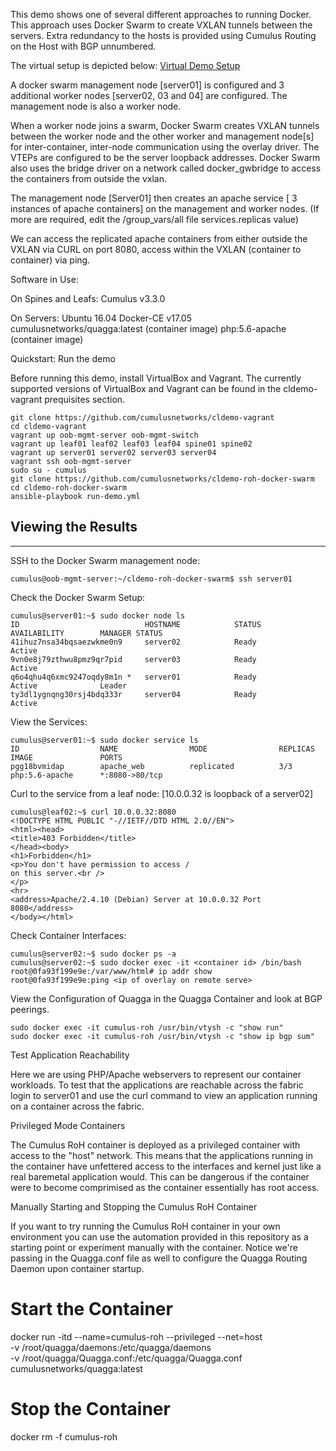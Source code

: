 This demo shows one of several different approaches to running Docker. This approach uses Docker Swarm to create VXLAN tunnels between the servers.   Extra redundancy to the hosts is provided using Cumulus Routing on the Host with BGP unnumbered.

The virtual setup is depicted below:
[Virtual Demo Setup 
](https://github.com/CumulusNetworks/cldemo-roh-docker-swarm/blob/master/docker_swarm_roh.png)

A docker swarm management node [server01] is configured and 3 additional worker nodes [server02, 03 and 04] are configured.   The management node is also a worker node. 

When a worker node joins a swarm, Docker Swarm creates VXLAN tunnels between the worker node and the other worker and management node[s] for inter-container, inter-node communication using the overlay driver.  The VTEPs are configured to be the server loopback addresses.  Docker Swarm also uses the bridge driver on a network called docker_gwbridge to access the containers from outside the vxlan.  

The management node [Server01] then creates an apache service [ 3 instances of apache containers] on the management and worker nodes. (If more are required, edit the /group_vars/all file services.replicas value)

We can access the replicated apache containers from either outside the VXLAN via CURL on port 8080, access within the VXLAN (container to container) via ping. 

Software in Use:

On Spines and Leafs:
Cumulus v3.3.0

On Servers:
Ubuntu 16.04
Docker-CE v17.05
cumulusnetworks/quagga:latest (container image)
php:5.6-apache (container image)

Quickstart: Run the demo

Before running this demo, install VirtualBox and Vagrant. The currently supported versions of VirtualBox and Vagrant can be found in the cldemo-vagrant prequisites section.

    git clone https://github.com/cumulusnetworks/cldemo-vagrant
    cd cldemo-vagrant
    vagrant up oob-mgmt-server oob-mgmt-switch
    vagrant up leaf01 leaf02 leaf03 leaf04 spine01 spine02
    vagrant up server01 server02 server03 server04
    vagrant ssh oob-mgmt-server
    sudo su - cumulus
    git clone https://github.com/cumulusnetworks/cldemo-roh-docker-swarm
    cd cldemo-roh-docker-swarm
    ansible-playbook run-demo.yml
    
    

Viewing the Results
-------
-------------------
SSH to the Docker Swarm management node:

    cumulus@oob-mgmt-server:~/cldemo-roh-docker-swarm$ ssh server01

Check the Docker Swarm Setup:

    cumulus@server01:~$ sudo docker node ls
    ID                            HOSTNAME            STATUS              AVAILABILITY        MANAGER STATUS
    41ihuz7nsa34bqsaezwkme0n9     server02            Ready               Active              
    9vn0e8j79zthwu8pmz9qr7pid     server03            Ready               Active              
    q6o4qhu4q6xmc9247oqdy8m1n *   server01            Ready               Active              Leader
    ty3dl1ygnqng30rsj4bdq333r     server04            Ready               Active    


View the Services:

    cumulus@server01:~$ sudo docker service ls
    ID                  NAME                MODE                REPLICAS            IMAGE               PORTS
    pgg18bvmidap        apache_web          replicated          3/3                 php:5.6-apache      *:8080->80/tcp


Curl to the service from a leaf node: [10.0.0.32 is loopback of a server02]

    cumulus@leaf02:~$ curl 10.0.0.32:8080
    <!DOCTYPE HTML PUBLIC "-//IETF//DTD HTML 2.0//EN">
    <html><head>
    <title>403 Forbidden</title>
    </head><body>
    <h1>Forbidden</h1>
    <p>You don't have permission to access /
    on this server.<br />
    </p>
    <hr>
    <address>Apache/2.4.10 (Debian) Server at 10.0.0.32 Port 8080</address>
    </body></html>

Check Container Interfaces:

    cumulus@server02:~$ sudo docker ps -a
    cumulus@server02:~$ sudo docker exec -it <container id> /bin/bash
    root@0fa93f199e9e:/var/www/html# ip addr show
    root@0fa93f199e9e:ping <ip of overlay on remote serve>
    

View the Configuration of Quagga in the Quagga Container and look at BGP peerings.

    sudo docker exec -it cumulus-roh /usr/bin/vtysh -c "show run"
    sudo docker exec -it cumulus-roh /usr/bin/vtysh -c "show ip bgp sum"
    


Test Application Reachability

Here we are using PHP/Apache webservers to represent our container workloads. To test that the applications are reachable across the fabric login to server01 and use the curl command to view an application running on a container across the fabric.


Privileged Mode Containers

The Cumulus RoH container is deployed as a privileged container with access to the "host" network. This means that the applications running in the container have unfettered access to the interfaces and kernel just like a real baremetal application would. This can be dangerous if the container were to become comprimised as the container essentially has root access.

Manually Starting and Stopping the Cumulus RoH Container

If you want to try running the Cumulus RoH container in your own environment you can use the automation provided in this repository as a starting point or experiment manually with the container. Notice we're passing in the Quagga.conf file as well to configure the Quagga Routing Daemon upon container startup.

# Start the Container
docker run -itd --name=cumulus-roh --privileged --net=host \
    -v /root/quagga/daemons:/etc/quagga/daemons \
    -v /root/quagga/Quagga.conf:/etc/quagga/Quagga.conf \
    cumulusnetworks/quagga:latest

# Stop the Container
docker rm -f cumulus-roh

